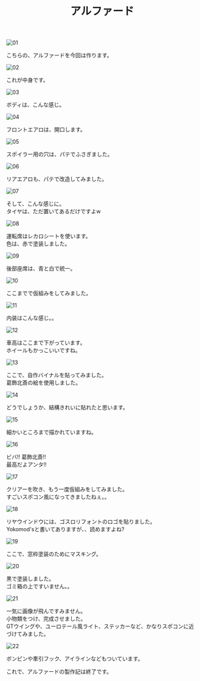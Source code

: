 ﻿---
layout: hobby
title: "アルファード"
category: hobby
subcategory: diary
---

![01](/assets/hobby/diary/04/01.jpg)

こちらの、アルファードを今回は作ります。

![02](/assets/hobby/diary/04/02.jpg)

これが中身です。

![03](/assets/hobby/diary/04/03.jpg)

ボディは、こんな感じ。

![04](/assets/hobby/diary/04/04.jpg)

フロントエアロは、開口します。

![05](/assets/hobby/diary/04/05.jpg)

スポイラー用の穴は、パテでふさぎました。

![06](/assets/hobby/diary/04/06.jpg)

リアエアロも、パテで改造してみました。

![07](/assets/hobby/diary/04/07.jpg)

そして、こんな感じに。  
タイヤは、ただ置いてあるだけですよw

![08](/assets/hobby/diary/04/08.jpg)

運転席はレカロシートを使います。  
色は、赤で塗装しました。

![09](/assets/hobby/diary/04/09.jpg)

後部座席は、青と白で統一。

![10](/assets/hobby/diary/04/10.jpg)

ここまでで仮組みをしてみました。

![11](/assets/hobby/diary/04/11.jpg)

内装はこんな感じ。。

![12](/assets/hobby/diary/04/12.jpg)

車高はここまで下がっています。  
ホイールもかっこいいですね。

![13](/assets/hobby/diary/04/13.jpg)

ここで、自作バイナルを貼ってみました。  
葛飾北斎の絵を使用しました。

![14](/assets/hobby/diary/04/14.jpg)

どうでしょうか、結構きれいに貼れたと思います。

![15](/assets/hobby/diary/04/15.jpg)

細かいところまで描かれていますね。

![16](/assets/hobby/diary/04/16.jpg)

ビバ!! 葛飾北斎!!  
最高だよアンタ!!

![17](/assets/hobby/diary/04/17.jpg)

クリアーを吹き、もう一度仮組みをしてみました。  
すごいスポコン風になってきましたねぇ。。

![18](/assets/hobby/diary/04/18.jpg)

リヤウインドウには、ゴスロリフォントのロゴを貼りました。  
Yokomod'sと書いてありますが、、読めますよね?

![19](/assets/hobby/diary/04/19.jpg)

ここで、窓枠塗装のためにマスキング。

![20](/assets/hobby/diary/04/20.jpg)

黒で塗装しました。  
ゴミ箱の上ですいません。。

![21](/assets/hobby/diary/04/21.jpg)

一気に画像が飛んですみません。  
小物類をつけ、完成させました。  
GTウイングや、ユーロテール風ライト、ステッカーなど、かなりスポコンに近づけてみました。

![22](/assets/hobby/diary/04/22.jpg)

ボンピンや牽引フック、アイラインなどもついています。

これで、アルファードの製作記は終了です。